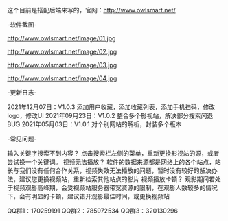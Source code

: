 这个目前是搭配后端来写的，官网：http://www.owlsmart.net/


-软件截图-

http://www.owlsmart.net/image/01.jpg

http://www.owlsmart.net/image/02.jpg

http://www.owlsmart.net/image/03.jpg

http://www.owlsmart.net/image/04.jpg
   
-更新日志-

2021年12月07日：V1.0.3
   添加用户收藏，添加收藏列表，添加手机扫码，修改logo，修改UI
2021年09月23日：V1.0.2
   整合多个影视站，解决部分搜索闪退BUG
2021年05月03日：V1.0.1
   对个别网站的解析，封装多个版本

-常见问题-

输入关键字搜索不到内容？
   点击搜索栏左侧的菜单，重新更换影视站的源，或者尝试换一个关键词。
视频无法播放？
   软件的数据来源都是网络上的各个站点，站长与我们没有任何合作关系，视频失效无法播放的问题，暂时没有较好的解决办法，建议您更换视频站，重新检索其他站点的影片
视频播放卡顿？
   观影期间若处于视频观影高峰期，会受视频站服务器带宽资源的限制，在观影人数较多的情况下，会有明显的卡顿，建议错开观影最佳时间，或更换视频站

QQ群1：170259191
QQ群2：785972534
QQ群3：320130296

